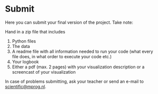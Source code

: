 # Submit

Here you can submit your final version of the project. Take note:

Hand in a zip file that includes 

1. Python files 
2. The data
3. A readme file with all information needed to run your code (what every file does, in what order to execute your code etc.)
4. Your logbook
5. Either a pdf (max. 2 pages) with your visualization description or a screencast of your visualization

In case of problems submitting, ask your teacher or send an e-mail to <scientific@mprog.nl>.
